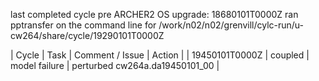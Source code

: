 last completed cycle pre ARCHER2 OS upgrade: 18680101T0000Z
ran pptransfer on the command line for /work/n02/n02/grenvill/cylc-run/u-cw264/share/cycle/19290101T0000Z

| Cycle | Task | Comment / Issue | Action |
|  19450101T0000Z  | coupled | model failure  | perturbed cw264a.da19450101_00 |
